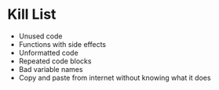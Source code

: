 Kill List
=========
* Unused code
* Functions with side effects
* Unformatted code
* Repeated code blocks
* Bad variable names
* Copy and paste from internet without knowing what it does
